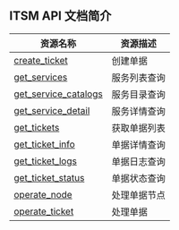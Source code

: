 ## ITSM API 文档简介
| 资源名称 | 资源描述 |
|---|---|
| [create_ticket](ITSM/create_ticket.md)| 创建单据 |
| [get_services](ITSM/get_services.md)| 服务列表查询 |
| [get_service_catalogs](ITSM/get_service_catalogs.md)| 服务目录查询 |
| [get_service_detail](ITSM/get_service_detail.md)| 服务详情查询 |
| [get_tickets](ITSM/get_tickets.md)| 获取单据列表 |
| [get_ticket_info](ITSM/get_ticket_info.md)| 单据详情查询 |
| [get_ticket_logs](ITSM/get_ticket_logs.md)| 单据日志查询 |
| [get_ticket_status](ITSM/get_ticket_status.md)| 单据状态查询 |
| [operate_node](ITSM/operate_node.md)| 处理单据节点 |
| [operate_ticket](ITSM/operate_ticket.md)| 处理单据 |
